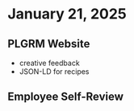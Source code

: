 # January 21, 2025

## PLGRM Website
- creative feedback
- JSON-LD for recipes

## Employee Self-Review

